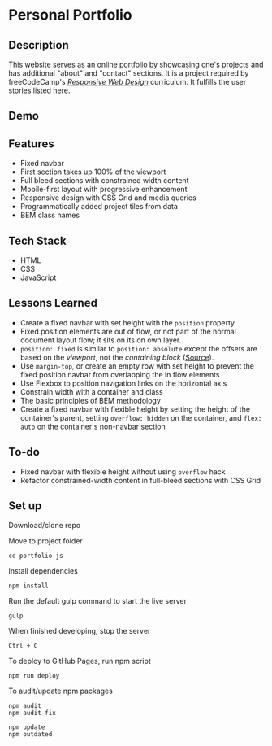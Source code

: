 # Personal Portfolio

## Description

This website serves as an online portfolio by showcasing one's projects and has additional "about" and "contact" sections.  It is a project required by freeCodeCamp's _[Responsive Web Design](https://learn.freecodecamp.org/)_ curriculum. It fulfills the user stories listed [here](https://learn.freecodecamp.org/responsive-web-design/responsive-web-design-projects/build-a-personal-portfolio-webpage/).

## Demo

## Features 

- Fixed navbar
- First section takes up 100% of the viewport 
- Full bleed sections with constrained width content
- Mobile-first layout with progressive enhancement
- Responsive design with CSS Grid and media queries
- Programmatically added project tiles from data
- BEM class names

## Tech Stack

- HTML
- CSS
- JavaScript

## Lessons Learned

- Create a fixed navbar with set height with the `position` property
- Fixed position elements are out of flow, or not part of the normal document layout flow; it sits on its on own layer.
- `position: fixed` is similar to `position: absolute` except the offsets are based on the _viewport_, not the _containing block_ ([Source](https://developer.mozilla.org/en-US/docs/Web/CSS/CSS_Flow_Layout/In_Flow_and_Out_of_Flow)).
- Use `margin-top`, or create an empty row with set height to prevent the fixed position navbar from overlapping the in flow elements
- Use Flexbox to position navigation links on the horizontal axis
- Constrain width with a container and class
- The basic principles of BEM methodology
- Create a fixed navbar with flexible height by setting the height of the container's parent, setting `overflow: hidden` on the container, and `flex: auto` on the container's non-navbar section

## To-do

- Fixed navbar with flexible height without using `overflow` hack
- Refactor constrained-width content in full-bleed sections with CSS Grid

## Set up 

Download/clone repo

Move to project folder

```
cd portfolio-js
```

Install dependencies

```
npm install
```

Run the default gulp command to start the live server

```
gulp
```

When finished developing, stop the server

```
Ctrl + C
```

To deploy to GitHub Pages, run npm script

```
npm run deploy
```

To audit/update npm packages

```
npm audit
npm audit fix

npm update
npm outdated
```